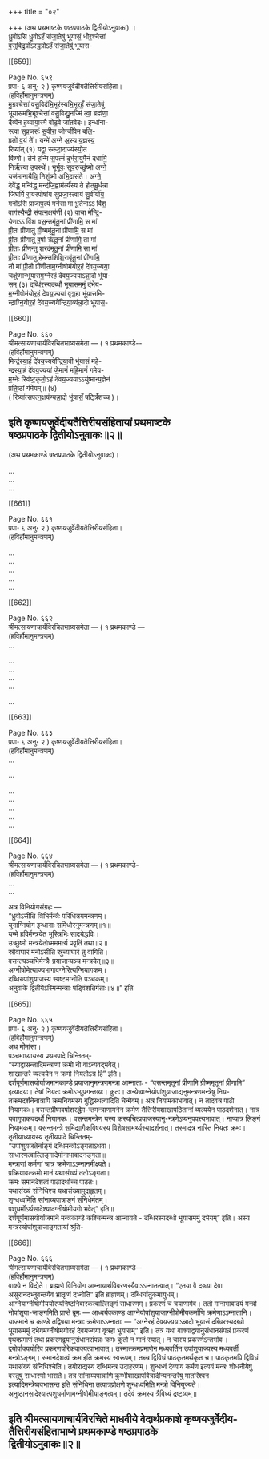 +++
title = "०२"

+++
(अथ प्रथमाष्टके षष्ठप्रपाठके द्वितीयोऽनुवाकः) ।  
ध्रु॒वो॑ऽसि ध्रु॒वो॑ऽहँ स॑जा॒तेषु॑ भूयासं॒ धीर॒श्चेत्ता॑  
व॒सुविदु॒ग्रो॑ऽस्यु॒ग्रो॑ऽहँ स॑जा॒तेषु॑ भूयास-

[[659]]

Page No. ६५९  
प्रपा॰ ६ अनु॰ २ ) कृष्णयजुर्वेदीयतैत्तिरीयसंहिता।  
(हविर्होमानुमन्त्रणम्)  
मु॒ग्रश्चेत्ता॑ वसु॒विद॑भि॒भूर॑स्यभि॒भूरहँ॒ स॑जा॒तेषु॑  
भूयासमभि॒भूश्चेत्ता॑ वसु॒विद्यु॒नज्मि॑ त्वा॒ ब्रह्म॑णा॒  
दैव्ये॑न ह॒व्याया॒स्मै वोढ॒वे जा॑तवेदः। इन्धा॑ना-  
स्त्वा सुप्र॒जसः॑ सु॒वीरा॒ जोग्जी॑वेम बलि॒-  
हृतो॑ व॒यं ते॑। यन्मे॑ अग्ने अ॒स्य य॒ज्ञस्य॒  
रिष्या॑त् (१) यद्वा॒ स्कदा॒दाज्य॑स्यो॒त  
वि॑ष्णो। तेन॑ हन्मि स॒पत्नं॑ दुर्भरा॒युमैनं॑ दधामि॒  
निर्ऋ॑त्या उ॒पस्थे॑। भूर्भूवः॒ सुव॒रुच्छु॑ष्मो अग्ने॒  
यज॑मानायैधि॒ निशु॑ष्मो अभि॒दास॑ते। अग्ने॒  
देवे॑द्ध॒ मन्वि॑द्ध॒ मन्द्र॑जि॒ह्वाम॑र्त्य॑स्य ते होतमू॒र्धन्ना  
जि॑घर्मि रा॒यस्पोषा॑य सुप्रजा॒स्त्वाय॑ सु॒वीर्या॑य॒  
मनो॑ऽसि प्राजाप॒त्यं मन॑सा मा भू॒तेनाऽऽ वि॑श॒  
वाग॑स्यै॒न्द्री स॑पत्न॒क्षय॑णी (२) वा॒चा मे॑न्द्रि॒-  
येणाऽऽ वि॑श वस॒न्तमृ॑तू॒नां प्री॑णामि॒ स मा॑  
प्री॒तः प्री॑णातु ग्री॒ष्ममृ॑तू॒नां प्री॑णामि॒ स मा॑  
प्री॒तः प्री॑णातु व॒र्षा ऋ॑तू॒नां प्री॑णामि॒ ता मा॑  
प्री॒ताः प्री॑णन्तु श॒रद॑मृतू॒नां प्री॑णामि॒ सा मा॑  
प्री॒ताः प्री॑णातु हेमन्तशिशि॒रावृ॑तू॒नां प्री॑णामि॒  
तौ मा॑ प्री॒तौ प्री॑णीताम॒ग्नीषोम॑योर॒हं दे॑वय॒ज्यया॒  
चक्षु॑ष्मान्भूयासम॒ग्नेरहं दे॑वय॒ज्ययाऽन्ना॒दो भू॑या-  
सम् (३) दब्धि॑र॒स्यद॑ब्धौ भूयासम॒मुं द॑भेय-  
म॒ग्नीषोम॑योर॒हं दे॑वय॒ज्यया॑ वृत्र॒हा भू॑यासमि-  
न्द्राग्नि॒योर॒हं दे॑वय॒ज्यये॑न्द्रिया॒व्य॑न्ना॒दो भू॑यास॒-

[[660]]

Page No. ६६०  
श्रीमत्सायणाचार्यविरचितभाष्यसमेता — ( १ प्रथमकाण्डे--  
(हविर्होमानुमन्त्रणम्)  
मिन्द्र॑स्या॒हं दे॑वय॒ज्यये॑न्द्रिया॒वी भू॑यासं महे॒-  
न्द्रस्या॒हं दे॑वय॒ज्यया॑ जे॒मानं॑ महि॒मानं॑ गमेय-  
म॒ग्नेः स्वि॑ष्ट॒कृतो॒ऽहं दे॑वय॒ज्ययाऽऽयु॑ष्मान्य॒ज्ञेन॑  
प्रति॒ष्ठां ग॑मेयम्॥ (४)  
( रिष्या॑त्सपत्न॒क्षय॑ण्यन्ना॒दो भू॑यासँ॒ षट्त्रिँ॑शच्च )।

इति कृष्णयजुर्वेदीयतैत्तिरीयसंहितायां प्रथमाष्टके  
षष्ठप्रपाठके द्वितीयोऽनुवाकः॥२॥
-----  
(अथ प्रथमकाण्डे षष्ठप्रपाठके द्वितीयोऽनुवाकः)।  

...  
...  
...  

[[661]]

Page No. ६६१  
प्रपा॰ ६ अनु॰ २ ) कृष्णयजुर्वेदीयतैत्तिरीयसंहिता।  
(हविर्होमानुमन्त्रणम्)  

...  
...  
...  
...  
...

[[662]]

Page No. ६६२  
श्रीमत्सायणाचार्यविरचितभाष्यसमेता — ( १ प्रथमकाण्डे —  
(हविर्होमानुमन्त्रणम्)  
...  

...  
...  
...  
...  

...  

[[663]]

Page No. ६६३  
प्रपा॰ ६ अनु॰ २ ) कृष्णयजुर्वेदीयतैत्तिरीयसंहिता।  
(हविर्होमानुमन्त्रणम्)  
...  

...  

...  
...  
...  
...  
...

[[664]]

Page No. ६६४  
श्रीमत्सायणाचार्यविरचितभाष्यसमेता — ( १ प्रथमकाण्डे-  
(हविर्होमानुमन्त्रणम्)  
...  
...  


अत्र विनियोगसंग्रहः —  
“ध्रुवोऽसीति त्रिभिर्मन्त्रैः परिधित्रयमन्त्रणम्।  
युनाग्नियोग इन्धानाः समिधोरनुमन्त्रणम्॥१॥  
यन्मे हविर्मन्त्रयेत भूस्त्रिभिः सादयेद्धविः।  
उच्छुष्मो मन्त्रयेतोध्मममर्त्य प्रवृतिं तथा॥२॥  
स्रौवाघारं मनोऽसीति स्रुच्‍याघारं तु वागिति।  
वसन्तपञ्चभिर्मन्त्रैः प्रयाजान्पञ्च मन्त्रयेत्॥३॥  
अग्नीषोमेत्याज्यभागावग्नेरित्यग्नियागकम्।  
दब्धिरुपांशुयाजस्य स्पष्टमग्नीति पञ्चकम्।  
अनुवाके द्वितीयेऽस्मिन्मन्त्राः षड्विंशतिर्गताः॥४॥” इति

[[665]]

Page No. ६६५  
प्रपा॰ ६ अनु॰ २ ) कृष्णयजुर्वेदीयतैत्तिरीयसंहिता।  
(हविर्होमानुमन्त्रणम्)  
अथ मीमांसा।  
पञ्चमाध्यायस्य प्रथमपादे चिन्तितम्-  
“स्याद्वासन्तादिमन्त्राणां क्रमो नो वाऽन्यवद्भवेत्।  
शाखान्तरे व्यत्ययेन न क्रमो नियतोऽत्र हि” इति।  
दर्शपूर्णमासयोर्याजमानकाण्डे प्रयाजानुमन्त्रणमन्त्रा आम्नाताः - “वसन्तमृतूनां प्रीणामि ग्रीष्ममृतूनां प्रीणामि” इत्यादयः। तेषां नियतः क्रमोऽभ्युपगन्तव्यः। कुतः। अन्येष्वाग्नेयोपांशुयाजाद्यनुमन्त्रणमन्त्रेषु निय-तक्रमदर्शनेनात्रापि क्रमनियमस्य बुद्धिस्थत्वादिति चेन्मैवम्। अत्र नियामकाभावात्। न तादवत्र पाठो नियामकः। वसन्तग्रीष्मवर्षाशरद्धेम-न्तमन्त्राणामनेन क्रमेण तैत्तिरीयशाखापठितानां व्यत्ययेन पाठदर्शनात्। नात्र यवागूपाकवदर्थो नियामकः। वसन्तमन्त्रेण यस्य कस्यचित्प्रयाजस्यानु-न्त्रणेऽप्यनुपपत्त्यभावात्। नाप्यात्र लिङ्गं नियामकम्। वसन्तमन्त्रे समिद्यागैकविषयस्य विशेषसामर्थ्यस्यादर्शनात्। तस्मादत्र नास्ति नियतः क्रमः।  
तृतीयाध्यायस्य तृतीयपादे चिन्तितम्-  
“उपांशुयजतेर्नाङ्गं दब्धिमन्त्रोऽङ्गताऽथवा।  
साधारणत्वाल्लिङ्गादेर्मानाभावादनङ्गता॥  
मन्त्राणां कर्मणां चात्र क्रमेणाऽऽम्नानमीक्ष्यते।  
प्रक्रियावत्क्रमो मानं यथासंख्यं ततोऽङ्गता॥  
क्रमः समानदेशत्वं पाठादर्थाच्च पाठतः।  
यथासंख्यं संनिधिश्च यथासंख्यामुदाहृतम्।  
शृन्धध्वमिति सांनाय्यपात्राङ्गं संनिधेर्मतम्।  
पशुधर्मोऽर्थसादेश्‍यादग्नीषोमीयगो भवेत्” इति॥  
दर्शपूर्णमासयोर्याजमाने मन्त्रकाण्डे कश्चिन्मन्त्र आम्नायते - दब्धिरस्यदब्धो भूयासममुं दभेयम्” इति। अस्य मन्त्रस्योपांशुयाजाङ्गतायां श्रुति-

[[666]]

Page No. ६६६  
श्रीमत्सायणाचार्यविरचितभाष्यसमेता — ( १ प्रथमकाण्डे--  
(हविर्होमानुमन्त्रणम्)  
वाक्ये न विद्येते। ब्राह्मणे विनियोग आम्नायार्थविवरणस्यैवाऽऽम्नातत्वात्। “एतया वै दब्ध्या देवा असुरानदभ्नुवन्तयैव भ्रातृव्यं दभ्नोति” इति ब्राह्मणम्। दब्धिर्घातुकमायुधम्। आग्नेयाग्नीषोमीययोरप्यनिष्टनिवारकत्वाल्लिङ्गं साधारणम्। प्रकरणं च त्रयाणामेव। ततो मानाभावादयं मन्त्रो नोपांशुया-जाङ्गमिति प्राप्ते ब्रूमः — आध्वर्यवकाण्ड आग्नेयोपांशुयाजाग्नीषोमीयकर्माणि क्रमेणाऽऽम्नातानि। याजमाने च काण्डे तद्विषया मन्त्राः क्रमेणाऽऽम्नाताः — “अग्नेरहं देवयज्ययाऽन्नादो भूयासं दब्धिरस्यदब्धो भूयासममुं दभेयमग्नीषोमयोरहं देवयज्यया वृत्रहा भूयासम्” इति। तत्र यथा वाक्याद्वयानुसंधानसंपन्नं प्रकरणं पृथक्प्रमाणं तथा प्रकरणद्वयानुसंधानसंपन्नः क्रमः कुतो न मानं स्यात्। न चास्य प्रकरणेऽन्तर्भावः। द्वयोर्वाक्ययोरिव प्रकरणयोरेकवाक्यत्वाभावात्। तस्मात्क्रमप्रमाणेन मध्यवर्तिन उपांशुयाज्यस्य मध्यवर्ती मन्त्रोऽङ्गम्। समानदेशत्वं क्रम इति क्रमस्य स्वरूपम्। तच्च द्विविधं पाठकृतमर्थकृत च। पाठकृतमपि द्विविधं यथासंख्यं संनिधिश्चेति। तयोराद्यस्य दब्धिमन्त्र उदाहरणम्। शुन्धध्वं दैव्याय कर्मण इत्ययं मन्त्रः शोधनीयेषु वस्तुषु साधारणो भासते। तत्र सांनाय्यपात्राणि कुम्भीशाखापवित्रादीन्यनन्तरेषु मातरिश्वन इत्यादिमन्त्रेष्ववभासन्त इति संनिधिना तत्पात्रप्रोक्षणे शुन्धध्वमिति मन्त्रो विनियुज्यते। अनुष्ठानसादेश्यात्पशुधर्माणामग्नीषोमीयाङ्गत्वम्। तदेवं क्रमस्य त्रैविध्यं द्रष्टव्यम्॥

इति श्रीमत्सायणाचार्यविरचिते माधवीये वेदार्थप्रकाशे कृष्णयजुर्वेदीय-तैत्तिरीयसंहिताभाष्ये प्रथमकाण्डे षष्ठप्रपाठके  
द्वितीयोऽनुवाकः॥२॥
----  
